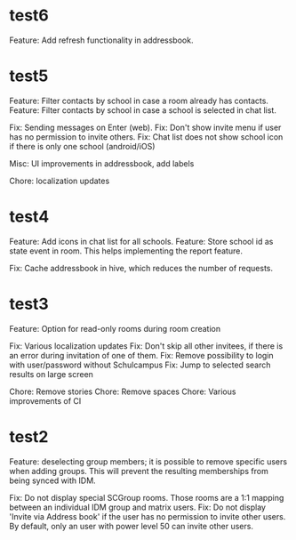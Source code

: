 # test6

Feature: Add refresh functionality in addressbook.

# test5

Feature: Filter contacts by school in case a room already has contacts.
Feature: Filter contacts by school in case a school is selected in chat list.

Fix: Sending messages on Enter (web).
Fix: Don't show invite menu if user has no permission to invite others.
Fix: Chat list does not show school icon if there is only one school (android/iOS)

Misc: UI improvements in addressbook, add labels

Chore: localization updates

# test4

Feature: Add icons in chat list for all schools.
Feature: Store school id as state event in room. This helps implementing the report feature.

Fix: Cache addressbook in hive, which reduces the number of requests.

# test3

Feature: Option for read-only rooms during room creation

Fix: Various localization updates
Fix: Don't skip all other invitees, if there is an error during invitation of one of them.
Fix: Remove possibility to login with user/password without Schulcampus
Fix: Jump to selected search results on large screen

Chore: Remove stories
Chore: Remove spaces
Chore: Various improvements of CI

# test2

Feature: deselecting group members; it is possible to remove specific users when adding groups. This will prevent the resulting memberships from being synced with IDM.

Fix: Do not display special SCGroup rooms. Those rooms are a 1:1 mapping between an individual IDM group and matrix users.
Fix: Do not display 'Invite via Address book' if the user has no permission to invite other users. By default, only an user with power level 50 can invite other users.

